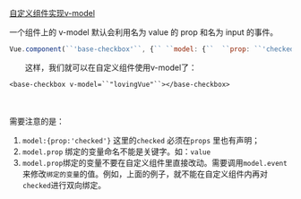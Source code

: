 [自定义组件实现v-model](https://www.cnblogs.com/yn-cn/p/13830494.html)

一个组件上的 v-model 默认会利用名为 value 的 prop 和名为 input 的事件。

 

```javascript
Vue.component(``'base-checkbox'``, {`` ``model: {``  ``prop: ``'checked'``,``  ``event: ``'change'`` ``},`` ``props: {``  ``checked: Boolean`` ``},`` ``template: ```  ``<input``   ``type=``"checkbox"``   ``v-bind:checked=``"checked"``   ``v-on:change=``"$emit('change', $event.target.checked)"``  ``>`` `````})
```

　　这样，我们就可以在自定义组件使用v-model了：

```
<base-checkbox v-model=``"lovingVue"``></base-checkbox>
```

　　

需要注意的是：

1. `model:{prop:'checked'}` 这里的`checked` 必须在`props` 里也有声明；
2. `model.prop` 绑定的变量命名不能是关键字。如：`value`
3. `model.prop`绑定的变量不要在自定义组件里直接改动。需要调用`model.event`来修改`绑定的变量`的值。例如，上面的例子，就不能在自定义组件内再对`checked`进行双向绑定。
